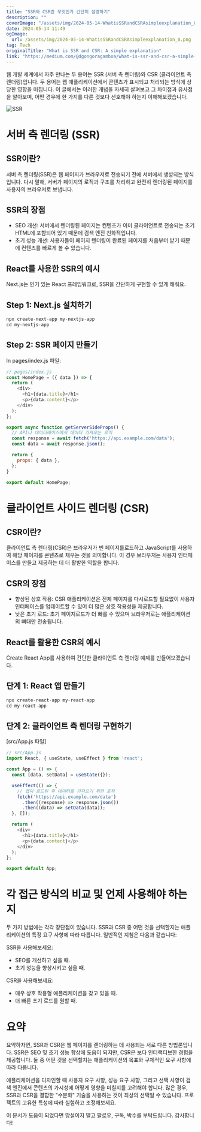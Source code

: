 ```yaml
---
title: "SSR와 CSR란 무엇인가 간단히 설명하기"
description: ""
coverImage: "/assets/img/2024-05-14-WhatisSSRandCSRAsimpleexplanation_0.png"
date: 2024-05-14 11:49
ogImage: 
  url: /assets/img/2024-05-14-WhatisSSRandCSRAsimpleexplanation_0.png
tag: Tech
originalTitle: "What is SSR and CSR: A simple explanation"
link: "https://medium.com/@dgongoragamboa/what-is-ssr-and-csr-a-simple-explanation-c25354c8b34e"
---
```



웹 개발 세계에서 자주 만나는 두 용어는 SSR (서버 측 렌더링)와 CSR (클라이언트 측 렌더링)입니다. 두 용어는 웹 애플리케이션에서 콘텐츠가 표시되고 처리되는 방식에 상당한 영향을 미칩니다. 이 글에서는 이러한 개념을 자세히 살펴보고 그 차이점과 유사점을 알아보며, 어떤 경우에 한 가지를 다른 것보다 선호해야 하는지 이해해보겠습니다.

![SSR](/assets/img/2024-05-14-WhatisSSRandCSRAsimpleexplanation_0.png)

# 서버 측 렌더링 (SSR)

## SSR이란?



서버 측 렌더링(SSR)은 웹 페이지가 브라우저로 전송되기 전에 서버에서 생성되는 방식입니다. 다시 말해, 서버가 페이지의 로직과 구조를 처리하고 완전히 렌더링된 페이지를 사용자의 브라우저로 보냅니다.

## SSR의 장점

- SEO 개선: 서버에서 렌더링된 페이지는 컨텐츠가 이미 클라이언트로 전송되는 초기 HTML에 포함되어 있기 때문에 검색 엔진 친화적입니다.
- 초기 성능 개선: 사용자들이 페이지 렌더링이 완료된 페이지를 처음부터 받기 때문에 컨텐츠를 빠르게 볼 수 있습니다.

## React를 사용한 SSR의 예시



Next.js는 인기 있는 React 프레임워크로, SSR을 간단하게 구현할 수 있게 해줘요.

## Step 1: Next.js 설치하기

```js
npx create-next-app my-nextjs-app
cd my-nextjs-app
```

## Step 2: SSR 페이지 만들기



In pages/index.js 파일:

```js
// pages/index.js
const HomePage = ({ data }) => {
  return (
    <div>
      <h1>{data.title}</h1>
      <p>{data.content}</p>
    </div>
  );
};

export async function getServerSideProps() {
  // API나 데이터베이스에서 데이터 가져오는 로직
  const response = await fetch('https://api.example.com/data');
  const data = await response.json();

  return {
    props: { data },
  };
}

export default HomePage;
```

# 클라이언트 사이드 렌더링 (CSR)

## CSR이란?



클라이언트 측 렌더링(CSR)은 브라우저가 빈 페이지를로드하고 JavaScript를 사용하여 해당 페이지를 콘텐츠로 채우는 것을 의미합니다. 이 경우 브라우저는 사용자 인터페이스를 만들고 제공하는 데 더 활발한 역할을 합니다.

## CSR의 장점

- 향상된 상호 작용: CSR 애플리케이션은 전체 페이지를 다시로드할 필요없이 사용자 인터페이스를 업데이트할 수 있어 더 많은 상호 작용성을 제공합니다.
- 낮은 초기 로드: 초기 페이지로드가 더 빠를 수 있으며 브라우저로는 애플리케이션의 뼈대만 전송됩니다.

## React를 활용한 CSR의 예시



Create React App를 사용하여 간단한 클라이언트 측 렌더링 예제를 만들어보겠습니다.

## 단계 1: React 앱 만들기

```js
npx create-react-app my-react-app
cd my-react-app
```

## 단계 2: 클라이언트 측 렌더링 구현하기



[src/App.js 파일]

```js
// src/App.js
import React, { useState, useEffect } from 'react';

const App = () => {
  const [data, setData] = useState({});

  useEffect(() => {
    // 앱이 로드된 후 데이터를 가져오기 위한 로직
    fetch('https://api.example.com/data')
      .then((response) => response.json())
      .then((data) => setData(data));
  }, []);

  return (
    <div>
      <h1>{data.title}</h1>
      <p>{data.content}</p>
    </div>
  );
};

export default App;
```

# 각 접근 방식의 비교 및 언제 사용해야 하는지

두 가지 방법에는 각각 장단점이 있습니다. SSR과 CSR 중 어떤 것을 선택할지는 애플리케이션의 특정 요구 사항에 따라 다릅니다. 일반적인 지침은 다음과 같습니다:



SSR을 사용해보세요:

- SEO를 개선하고 싶을 때.
- 초기 성능을 향상시키고 싶을 때.

CSR을 사용해보세요:

- 매우 상호 작용형 애플리케이션을 갖고 있을 때.
- 더 빠른 초기 로드를 원할 때.



# 요약

요약하자면, SSR과 CSR은 웹 페이지를 렌더링하는 데 사용되는 서로 다른 방법론입니다. SSR은 SEO 및 초기 성능 향상에 도움이 되지만, CSR은 보다 인터랙티브한 경험을 제공합니다. 둘 중 어떤 것을 선택할지는 애플리케이션의 목표와 구체적인 요구 사항에 따라 다릅니다.

애플리케이션을 디자인할 때 사용자 요구 사항, 성능 요구 사항, 그리고 선택 사항이 검색 엔진에서 콘텐츠의 가시성에 어떻게 영향을 미칠지를 고려해야 합니다. 많은 경우, SSR과 CSR을 결합한 "수분화" 기술을 사용하는 것이 최상의 선택일 수 있습니다. 프로젝트의 고유한 특성에 따라 실험하고 조정해보세요.

이 문서가 도움이 되었다면 망설이지 말고 팔로우, 구독, 박수를 부탁드립니다. 감사합니다!
